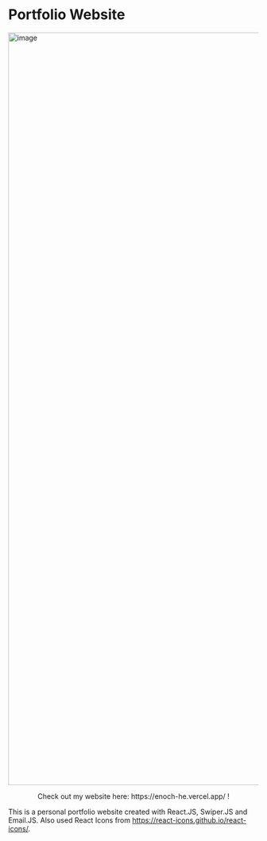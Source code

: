 # Portfolio Website

<img width="1512" alt="image" src="https://github.com/user-attachments/assets/76e53dc2-c31e-4469-9655-cf9a65b4def5">
<p align="center">
  Check out my website here: https://enoch-he.vercel.app/ !
</p>


This is a personal portfolio website created with React.JS, Swiper.JS and Email.JS. Also used React Icons from https://react-icons.github.io/react-icons/.

